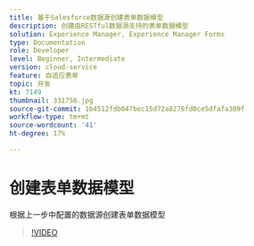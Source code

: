 ```yaml
---
title: 基于Salesforce数据源创建表单数据模型
description: 创建由RESTful数据源支持的表单数据模型
solution: Experience Manager, Experience Manager Forms
type: Documentation
role: Developer
level: Beginner, Intermediate
version: cloud-service
feature: 自适应表单
topic: 开发
kt: 7149
thumbnail: 331756.jpg
source-git-commit: 1b4512fdb047bec15d72a8278fd0ce5dfafa309f
workflow-type: tm+mt
source-wordcount: '41'
ht-degree: 17%

---
```


# 创建表单数据模型

根据上一步中配置的数据源创建表单数据模型

>[!VIDEO](https://video.tv.adobe.com/v/331756/?quality=12&learn=on)

